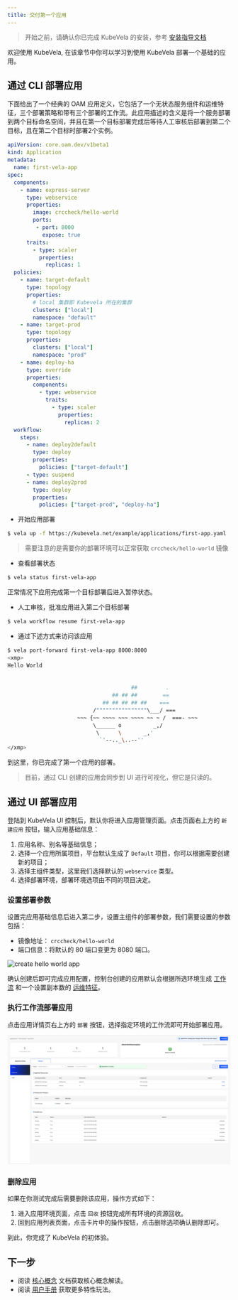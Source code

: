 ```yaml
---
title: 交付第一个应用
---
```


> 开始之前，请确认你已完成 KubeVela 的安装，参考 [安装指导文档](./install.mdx)

欢迎使用 KubeVela, 在该章节中你可以学习到使用 KubeVela 部署一个基础的应用。

## 通过 CLI 部署应用

下面给出了一个经典的 OAM 应用定义，它包括了一个无状态服务组件和运维特征，三个部署策略和带有三个部署的工作流。此应用描述的含义是将一个服务部署到两个目标命名空间，并且在第一个目标部署完成后等待人工审核后部署到第二个目标，且在第二个目标时部署2个实例。

```yaml
apiVersion: core.oam.dev/v1beta1
kind: Application
metadata:
  name: first-vela-app
spec:
  components:
    - name: express-server
      type: webservice
      properties:
        image: crccheck/hello-world
        ports:
         - port: 8000
           expose: true
      traits:
        - type: scaler
          properties:
            replicas: 1
  policies:
    - name: target-default
      type: topology
      properties:
        # local 集群即 Kubevela 所在的集群
        clusters: ["local"]
        namespace: "default"
    - name: target-prod
      type: topology
      properties:
        clusters: ["local"]
        namespace: "prod"
    - name: deploy-ha
      type: override
      properties:
        components:
          - type: webservice
            traits:
              - type: scaler
                properties:
                  replicas: 2
  workflow:
    steps:
      - name: deploy2default
        type: deploy
        properties:
          policies: ["target-default"]
      - type: suspend
      - name: deploy2prod
        type: deploy
        properties:
          policies: ["target-prod", "deploy-ha"]
```

* 开始应用部署

```bash
$ vela up -f https://kubevela.net/example/applications/first-app.yaml
```

> 需要注意的是需要你的部署环境可以正常获取 `crccheck/hello-world` 镜像

* 查看部署状态

```bash
$ vela status first-vela-app
```

正常情况下应用完成第一个目标部署后进入暂停状态。

* 人工审核，批准应用进入第二个目标部署

```bash
$ vela workflow resume first-vela-app
```

* 通过下述方式来访问该应用

```bash
$ vela port-forward first-vela-app 8000:8000
<xmp>
Hello World


                                       ##         .
                                 ## ## ##        ==
                              ## ## ## ## ##    ===
                           /""""""""""""""""\___/ ===
                      ~~~ {~~ ~~~~ ~~~ ~~~~ ~~ ~ /  ===- ~~~
                           \______ o          _,/
                            \      \       _,'
                             `'--.._\..--''
</xmp>
```

到这里，你已完成了第一个应用的部署。

> 目前，通过 CLI 创建的应用会同步到 UI 进行可视化，但它是只读的。

## 通过 UI 部署应用

登陆到 KubeVela UI 控制后，默认你将进入应用管理页面。点击页面右上方的 `新建应用` 按钮，输入应用基础信息：

1. 应用名称、别名等基础信息；
2. 选择一个应用所属项目，平台默认生成了 `Default` 项目，你可以根据需要创建新的项目；
3. 选择主组件类型，这里我们选择默认的 `webservice` 类型。
4. 选择部署环境，部署环境选项由不同的项目决定。

### 设置部署参数

设置完应用基础信息后进入第二步，设置主组件的部署参数，我们需要设置的参数包括：

- 镜像地址： `crccheck/hello-world`
- 端口信息：将默认的 80 端口变更为 8080 端口。

![create hello world app](https://static.kubevela.net/images/1.3/create-helloworld.jpg)

确认创建后即可完成应用配置，控制台创建的应用默认会根据所选环境生成 [工作流](./getting-started/core-concept#workflow) 和一个设置副本数的 [运维特征](./getting-started/core-concept#trait)。

### 执行工作流部署应用

点击应用详情页右上方的 `部署` 按钮，选择指定环境的工作流即可开始部署应用。

![](./resources/succeed-first-vela-app.jpg)

### 删除应用

如果在你测试完成后需要删除该应用，操作方式如下：

1. 进入应用环境页面，点击 `回收` 按钮完成所有环境的资源回收。
2. 回到应用列表页面，点击卡片中的操作按钮，点击删除选项确认删除即可。

到此，你完成了 KubeVela 的初体验。

## 下一步

- 阅读 [核心概念](./getting-started/core-concept) 文档获取核心概念解读。
- 阅读 [用户手册](./tutorials/webservice) 获取更多特性玩法。
